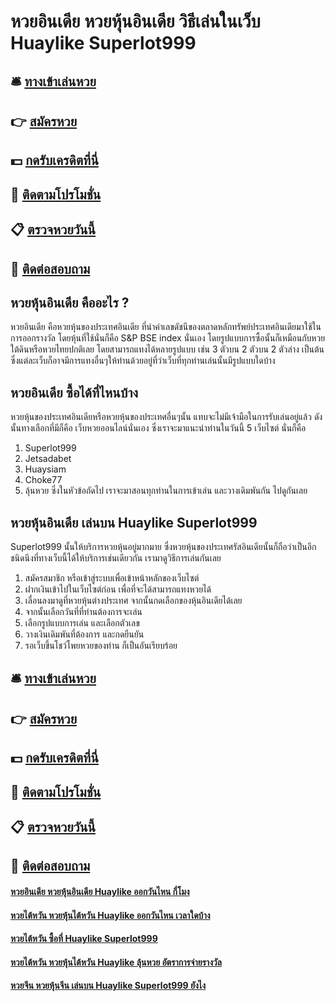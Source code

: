 # หวยอินเดีย หวยหุ้นอินเดีย วิธีเล่นในเว็บ Huaylike Superlot999

## 🛎 [ทางเข้าเล่นหวย](https://bit.ly/3qIFQgM)
## 👉 [สมัครหวย](https://bit.ly/3qIFQgM)
## 💵 [กดรับเครดิตที่นี่](https://bit.ly/3eUCaG3)
## 👑 [ติดตามโปรโมชั่น](https://bit.ly/3eUCaG3)
## 📋 [ตรวจหวยวันนี้](https://bit.ly/3eUCaG3)
## 📱 [ติดต่อสอบถาม](https://bit.ly/3eUCaG3)

## หวยหุ้นอินเดีย คืออะไร ?
หวยอินเดีย คือหวยหุ้นของประเทศอินเดีย ที่นำค่าเลขดัชนีของตลาดหลักทรัพย์ประเทศอินเดียมาใช้ในการออกรางวัล โดยหุ้นที่ใช้นั่นก็คือ S&P BSE index นั่นเอง โดยรูปแบบการซื้อนั้นก็เหมือนกับหวยใต้ดินหรือหวยไทยปกติเลย โดยสามารถแทงได้หลายรูปแบบ เช่น 3 ตัวบน 2 ตัวบน 2 ตัวล่าง เป็นต้น ซึ่งแต่ละเว็บก็อาจมีการแทงอื่นๆให้ท่านด้วยอยู่ที่ว่าเว็บที่ทุกท่านเล่นนั้นมีรูปแบบใดบ้าง

## หวยอินเดีย ซื้อได้ที่ไหนบ้าง
หวยหุ้นของประเทศอินเดียหรือหวยหุ้นของประเทศอื่นๆนั้น แทบจะไม่มีเจ้ามือในการรับเล่นอยู่แล้ว ดังนั้นทางเลือกที่มีก็คือ เว็บหวยออนไลน์นั่นเอง ซึ่งเราจะมาแนะนำท่านในวันนี้ 5 เว็บไซต์ นั่นก็คือ
1. Superlot999
2. Jetsadabet
3. Huaysiam
4. Choke77
5. ลุ้นหวย
ซึ่งในหัวข้อถัดไป เราจะมาสอนทุกท่านในการเข้าเล่น และวางเดิมพันกัน ไปดูกันเลย

## หวยหุ้นอินเดีย เล่นบน Huaylike Superlot999
Superlot999 นั้นให้บริการหวยหุ้นอยู่มากมาย ซึ่งหวยหุ้นของประเทศรัสอินเดียนั้นก็ถือว่าเป็นอีกชนิดนึงที่ทางเว็บนี้ได้ให้บริการเช่นเดียวกัน เรามาดูวิธีการเล่นกันเลย
1. สมัครสมาชิก หรือเข้าสู่ระบบเพื่อเข้าหน้าหลักของเว็บไซต์
2. ฝากเงินเข้าไปในเว็บไซต์ก่อน เพื่อที่จะได้สามารถแทงหวยได้
3. เลื่อนลงมาดูที่หวยหุ้นต่างประเทศ จากนั้นกดเลือกของหุ้นอินเดียได้เลย
4. จากนั้นเลือกวันที่ที่ท่านต้องการจะเล่น
5. เลือกรูปแบบการเล่น และเลือกตัวเลข
6. วางเงินเดิมพันที่ต้องการ และกดยืนยัน
7. รอเว็บขึ้นโชว์โพยหวยของท่าน ก็เป็นอันเรียบร้อย

## 🛎 [ทางเข้าเล่นหวย](https://bit.ly/3qIFQgM)
## 👉 [สมัครหวย](https://bit.ly/3qIFQgM)
## 💵 [กดรับเครดิตที่นี่](https://bit.ly/3eUCaG3)
## 👑 [ติดตามโปรโมชั่น](https://bit.ly/3eUCaG3)
## 📋 [ตรวจหวยวันนี้](https://bit.ly/3eUCaG3)
## 📱 [ติดต่อสอบถาม](https://bit.ly/3eUCaG3)

#### [หวยอินเดีย หวยหุ้นอินเดีย Huaylike ออกวันไหน กี่โมง](https://atom.io/themes/หวยอินเดีย%20หวยหุ้นอินเดีย%20Huaylike%20ออกวันไหน%20กี่โมง)
#### [หวยไต้หวัน หวยหุ้นไต้หวัน Huaylike ออกวันไหน เวลาใดบ้าง](https://atom.io/themes/หวยไต้หวัน%20หวยหุ้นไต้หวัน%20Huaylike%20ออกวันไหน%20เวลาใดบ้าง)
#### [หวยไต้หวัน ซื้อที่ Huaylike Superlot999](https://atom.io/themes/หวยไต้หวัน%20ซื้อที่%20Huaylike%20Superlot999)
#### [หวยไต้หวัน หวยหุ้นไต้หวัน Huaylike ลุ้นหวย อัตราการจ่ายรางวัล](https://atom.io/themes/หวยไต้หวัน%20หวยหุ้นไต้หวัน%20Huaylike%20ลุ้นหวย%20อัตราการจ่ายรางวัล)
#### [หวยจีน หวยหุ้นจีน เล่นบน Huaylike Superlot999 ยังไง](https://atom.io/themes/หวยจีน%20หวยหุ้นจีน%20เล่นบน%20Huaylike%20Superlot999%20ยังไง)
